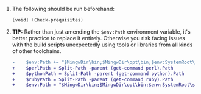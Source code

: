 1. The following should be run beforehand:
    ```powershell
    [void] (Check-prequisites)
    ```
2. **TIP:** 
    Rather than just amending the `$env:Path` environment variable, it's better practice to replace it entirely. Otherwise you risk facing issues with the build scripts unexpectedly using tools or libraries from all kinds of other toolchains.
    ```diff
    -    $env:Path += "$MingwDir\bin;$MingwDir\opt\bin;$env:SystemRoot\system32;$env:SystemRoot;$env:SystemRoot\system32\WindowsPowerShell\v1.0\;"
    +    $perlPath = Split-Path -parent (get-command perl).Path
    +    $pythonPath = Split-Path -parent (get-command python).Path
    +    $rubyPath = Split-Path -parent (get-command ruby).Path
    +    $env:Path = "$MingwDir\bin;$MingwDir\opt\bin;$env:SystemRoot\system32;$env:SystemRoot;$env:SystemRoot\system32\WindowsPowerShell\v1.0\;$perlPath;$pythonPath;$rubyPath"
    ```
